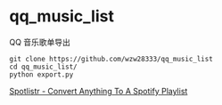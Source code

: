 # qq_music_list
QQ 音乐歌单导出

````
git clone https://github.com/wzw28333/qq_music_list
cd qq_music_list/
python export.py
````

[Spotlistr \- Convert Anything To A Spotify Playlist](https://www.spotlistr.com/#/search/textbox)
